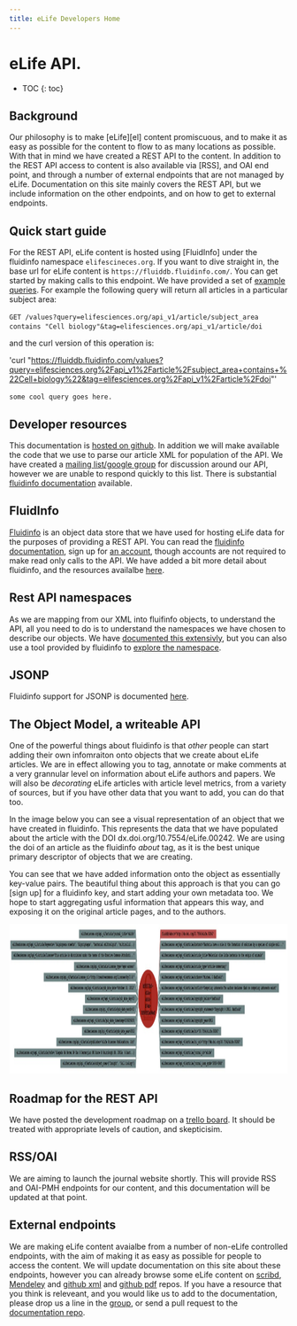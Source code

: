 ```yaml
--- 
title: eLife Developers Home
---
```



# eLife API. 

* TOC
{: toc}


## Background

Our philosophy is to make [eLife][el] content promiscuous, and to make it as easy as possible for the content to flow to as many locations as possible. With that in mind we have created a REST API to the content. In addition to the REST API access to content is also available via [RSS], and OAI end point, and through a number of external endpoints that are not managed by eLife. Documentation on this site mainly covers the REST API, but we include information on the other endpoints, and on how to get to external endpoints. 


## Quick start guide 

For the REST API, eLife content is hosted using [FluidInfo] under the fluidinfo namespace `elifescineces.org`. If you want to dive straight in, the base url for eLife content is `https://fluiddb.fluidinfo.com/`. You can get started by making calls to this endpoint. We have provided a set of [example queries][eq]. For example the following query will return all articles in a particular subject area:

`GET /values?query=elifesciences.org/api_v1/article/subject_area contains "Cell biology"&tag=elifesciences.org/api_v1/article/doi
`

and the curl version of this operation is:

'curl "https://fluiddb.fluidinfo.com/values?query=elifesciences.org%2Fapi_v1%2Farticle%2Fsubject_area+contains+%22Cell+biology%22&tag=elifesciences.org%2Fapi_v1%2Farticle%2Fdoi"'


`some cool query goes here.`

[eq]: /v1/usecases/


## Developer resources

This documentation is [hosted on github][gdocs]. In addition we will make available the code that we use to parse our article XML for population of the API. We have created a [mailing list/google group][ml] for discussion around our API, however we are unable to respond quickly to this list. There is substantial [fluidinfo documentation][fid] available. 

[parser]: parser.com
[gdocs]: https://github.com/elifesciences/elife-api-documentation
[ml]: https://groups.google.com/forum/?fromgroups#!forum/elife-api
[fid]: fluidinfo.com 


## FluidInfo

[Fluidinfo][fi] is an object data store that we have used for hosting eLife data for the purposes of providing a REST API. You can read the [fluidinfo documentation][fid], sign up for [an account][fia], though accounts are not required to make read only calls to the API. We have added a bit more detail about fluidinfo, and the resources availalbe [here][fol].

[fi]: fluidinfo.com
[fia]: fluidinfoaccoutns.com
[fol]: /v1/fluidinfo/


## Rest API namespaces

As we are mapping from our XML into fluifinfo objects, to understand the API, all you need to do is to understand the namespaces we have chosen to describe our objects. We have [documented this extensivly][rest], but you can also use a tool provided by fluidinfo to [explore the namespace][explorer].

[rest]: /v1/
[explorer]: https://explorer.fluidinfo.com/fluidinfo/elifesciences.org

## JSONP

Fluidinfo support for JSONP is documented [here][jsonp].

[jsonp]: http://doc.fluidinfo.com/fluidDB/api/http.html#support-for-jsonp 


## The Object Model, a writeable API

One of the powerful things about fluidinfo is that _other_ people can start adding their own infomraiton onto objects that we create about eLife articles. We are in effect allowing you to tag, annotate or make comments at a very grannular level on information about eLife authors and papers. We will also be _decorating_ eLife articles with article level metrics, from a variety of sources, but if you have other data that you want to add, you can do that too. 

In the image below you can see a visual representation of an object that we have created in fluidinfo. This represents the data that we have populated about the article with the DOI dx.doi.org/10.7554/eLife.00242. We are using the doi of an article as the fluidinfo _about_ tag, as it is the best unique primary descriptor of objects that we are creating. 

You can see that we have added information onto the object as essentially key-value pairs. The beautiful thing about this approach is that you can go [sign up] for a fluidinfo key, and start adding your own metadata too. We hope to start aggregating usful information that appears this way, and exposing it on the original article pages, and to the authors. 

<img src="/images/object.jpg" alt="example object" height="270" width="700">

## Roadmap for the REST API

We have posted the development roadmap on a [trello board][tb]. It should be treated with appropriate levels of caution, and skepticisim. 

[tb]: https://trello.com/board/elife-api-roadmap/50194e22705438553d59640c 


## RSS/OAI

We are aiming to launch the journal website shortly. This will provide RSS and OAI-PMH endpoints for our content, and this documentation will be updated at that point. 


## External endpoints

We are making eLife content avaialbe from a number of non-eLife controlled endpoints, with the aim of making it as easy as possible for people to access the content. We will update documentation on this site about these endpoints, however you can already browse some eLife content on [scribd][sd], [Mendeley][men] and [github xml][gha] and [github pdf][ghp] repos. If you have a resource that you think is releveant, and you would like us to add to the documentation, please drop us a line in the [group][ml], or send a pull request to the [documentation repo][gdocs]. 

[sd]: http://www.scribd.com/my_document_collections/3916165
[men]: http://www.mendeley.com/profiles/elife-staff/
[gha]: http://elifesciences.github.com/elife-articles/
[ghp]: https://github.com/elifesciences/elife-pdfs

